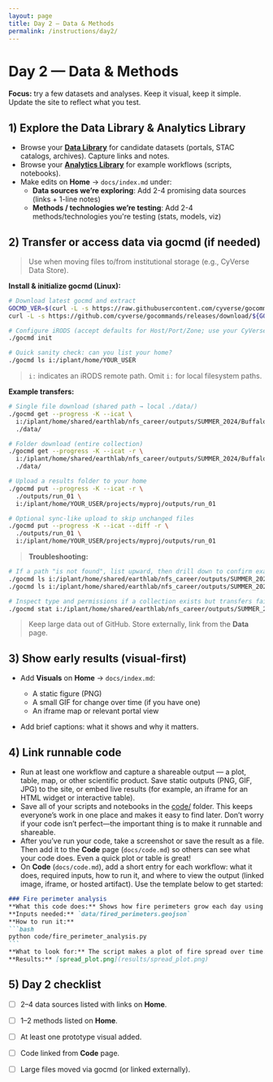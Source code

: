 ```yaml
---
layout: page
title: Day 2 — Data & Methods
permalink: /instructions/day2/
---
```


# Day 2 — Data & Methods
**Focus:** try a few datasets and analyses. Keep it visual, keep it simple. Update the site to reflect what you test.

## 1) Explore the Data Library & Analytics Library
- Browse your [**Data Library**](https://cu-esiil.github.io/data-library/innovation-summit-2025/) for candidate datasets (portals, STAC catalogs, archives). Capture links and notes.
- Browse your [**Analytics Library**](https://cu-esiil.github.io/analytics-library/innovation-summit-2025/) for example workflows (scripts, notebooks).
- Make edits on **Home** → `docs/index.md` under:
  - **Data sources we’re exploring**: Add 2-4 promising data sources (links + 1-line notes)
  - **Methods / technologies we’re testing**: Add 2-4 methods/technologies you're testing (stats, models, viz)

## 2) Transfer or access data via gocmd (if needed)
> Use when moving files to/from institutional storage (e.g., CyVerse Data Store).

**Install & initialize gocmd (Linux):**
```bash
# Download latest gocmd and extract
GOCMD_VER=$(curl -L -s https://raw.githubusercontent.com/cyverse/gocommands/main/VERSION.txt); \
curl -L -s https://github.com/cyverse/gocommands/releases/download/${GOCMD_VER}/gocmd-${GOCMD_VER}-linux-amd64.tar.gz | tar zxvf -

# Configure iRODS (accept defaults for Host/Port/Zone; use your CyVerse username)
./gocmd init

# Quick sanity check: can you list your home?
./gocmd ls i:/iplant/home/YOUR_USER
```

> `i:` indicates an iRODS remote path. Omit `i:` for local filesystem paths.

**Example transfers:**

```bash
# Single file download (shared path → local ./data/)
./gocmd get --progress -K --icat \
  i:/iplant/home/shared/earthlab/nfs_career/outputs/SUMMER_2024/Buffalo_creek-BC1-06_20_24/Buffalo_creek-BC1-06_20_24_1_all_layers.tif \
  ./data/

# Folder download (entire collection)
./gocmd get --progress -K --icat -r \
  i:/iplant/home/shared/earthlab/nfs_career/outputs/SUMMER_2024/Buffalo_creek-BC3-06_20_24 \
  ./data/

# Upload a results folder to your home
./gocmd put --progress -K --icat -r \
  ./outputs/run_01 \
  i:/iplant/home/YOUR_USER/projects/myproj/outputs/run_01

# Optional sync-like upload to skip unchanged files
./gocmd put --progress -K --icat --diff -r \
  ./outputs/run_01 \
  i:/iplant/home/YOUR_USER/projects/myproj/outputs/run_01
```

> **Troubleshooting:**
```bash
# If a path "is not found", list upward, then drill down to confirm exact names
./gocmd ls i:/iplant/home/shared/earthlab/nfs_career/outputs/SUMMER_2024
./gocmd ls i:/iplant/home/shared/earthlab/nfs_career/outputs/SUMMER_2024/Buffalo*

# Inspect type and permissions if a collection exists but transfers fail
./gocmd stat i:/iplant/home/shared/earthlab/nfs_career/outputs/SUMMER_2024/<EXACT_NAME>
```

> Keep large data out of GitHub. Store externally, link from the **Data** page.

## 3) Show early results (visual-first)

* Add **Visuals** on **Home** → `docs/index.md`:

  * A static figure (PNG)
  * A small GIF for change over time (if you have one)
  * An iframe map or relevant portal view
* Add brief captions: what it shows and why it matters.

## 4) Link runnable code

* Run at least one workflow and capture a shareable output — a plot, table, map, or other scientific product. Save static outputs (PNG, GIF, JPG) to the site, or embed live results (for example, an iframe for an HTML widget or interactive table).
* Save all of your scripts and notebooks in the [code/](https://github.com/CU-ESIIL/resilience-rare-hydrologic-events-management-innovation-summit-2025__15/tree/main/code) folder. This keeps everyone’s work in one place and makes it easy to find later. Don’t worry if your code isn’t perfect—the important thing is to make it runnable and shareable.
* After you’ve run your code, take a screenshot or save the result as a file. Then add it to the **Code** page (`docs/code.md`) so others can see what your code does. Even a quick plot or table is great!
* On **Code** (`docs/code.md`), add a short entry for each workflow: what it does, required inputs, how to run it, and where to view the output (linked image, iframe, or hosted artifact). Use the template below to get started:

````markdown
### Fire perimeter analysis
**What this code does:** Shows how fire perimeters grow each day using FIRED polygons.  
**Inputs needed:** `data/fired_perimeters.geojson`  
**How to run it:**
```bash
python code/fire_perimeter_analysis.py
```
**What to look for:** The script makes a plot of fire spread over time.  
**Results:** [spread_plot.png](results/spread_plot.png)
````

## 5) Day 2 checklist

* [ ] 2–4 data sources listed with links on **Home**.
* [ ] 1–2 methods listed on **Home**.
* [ ] At least one prototype visual added.
* [ ] Code linked from **Code** page.
* [ ] Large files moved via gocmd (or linked externally).

